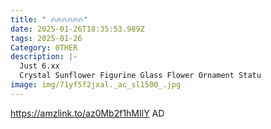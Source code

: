 ```yaml
---
title: " 🔥🔥🔥🔥🔥🔥"
date: 2025-01-26T18:35:53.989Z
tags: 2025-01-26
Category: 0THER
description: |-
  Just 6.xx
  Crystal Sunflower Figurine Glass Flower Ornament Statu
image: img/71yf5f2jxal._ac_sl1500_.jpg
---
```


https://amzlink.to/az0Mb2f1hMIlY
AD